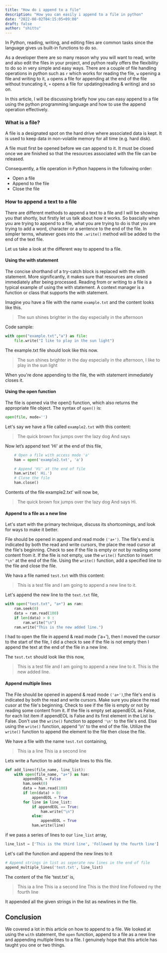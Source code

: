 ```yaml
---
title: "How do i append to a file"
description: "How you can easily i append to a file in python"
date: "2022-08-02T04:15:05+09:00"
draft: false
author: "shittu"
---
```


In Python, reading, writing, and editing files are common tasks since the language gives us built-in functions to do so. 

As a developer there are so many reason why you will want to read, write and also edit the files in your project, and python really offers the flexibility to do so in very simple and easy ways. There are a couple of file handling operations in python such as `r` which works for reading the file, `w` opening a file and writing to it, `a` opens a file for appending at the end of the file without truncating it, `+` opens a file for updating(reading & writing) and so on.


In this article, I will be discussing briefly how you can easy append to a file using the python programming language and how to use the append operation effectively.

### What is a file?
A file is a designated spot on the hard drive where associated data is kept. It is used to keep data in non-volatile memory for all time (e.g. hard disk). 

A file must first be opened before we can append to it. It must be closed once we are finished so that the resources associated with the file can be released.

Consequently, a file operation in Python happens in the following order:
- Open a file
- Append to the file
- Close the file


### How to append a text to a file
There are different methods to append a text to a file and I will be showing you that shortly, but firstly let us talk about how it works.
So bascially when you are trying to append to a file, what you are trying to do is that you are trying to add a word, character or a sentence to the end of the file. In simpler terms, whatever goes into the `.write()` method will be added to the end of the text file.

Let us take a look at the different way to append to a file.

#### Using the with statement
The concise shorthand of a try-catch block is replaced with the with statement. More significantly, it makes sure that resources are closed immediately after being processed. Reading from or writing to a file is a typical example of using the with statement. A context manager is a function or class that supports the with statement.

Imagine you have a file with the name `example.txt` and the content looks like this.

> The sun shines brighter in the day especially in the afternoon

Code sample:
```python
with open("example.txt","a") as file:
    file.write("I like to play in the sun light")
```

The example.txt file should look like this now.

> The sun shines brighter in the day especially in the afternoon, I like to play in the sun light

When you're done appending to the file, the with statement immediately closes it.

#### Using the open function 
The file is opened via the open() function, which also returns the appropriate file object. 
The syntax of `open()` is:

```python
open(file, mode='')
```
Let's say we have a file called `example2.txt` with this content:

> The quick brown fox jumps over the lazy dog And says

Now let’s append text 'Hi' at the end of this file,
```python
    # Open a file with access mode 'a'
    ham = open('example2.txt', 'a')

    # Append 'Hi' at the end of file
    ham.write(' Hi.')
    # Close the file
    ham.close()
```
Contents of the file example2.txt’ will now be,
> The quick brown fox jumps over the lazy dog And says Hi.

#### Append to a file as a new line 
Let's start with the primary technique, discuss its shortcomings, and look for ways to make it better.

File should be opened in append and read mode `('a+')`. The file's end is indicated by both the read and write cursors, the place the read cursor at the file's beginning. Check to see if the file is empty or not by reading some content from it. If the file is not empty, use the `write()` function to insert `"\n"` at the end of the file. Using the `write()` function, add a specified line to the file and close the file.

We hava a file named `test.txt` with this content:

> This is a test file and I am going to append a new line to it.

Let's append the new line to the `text.txt` file,

```python
with open("test.txt", "a+") as ram:
    ram.seek(0)
    data = ram.read(100)
    if len(data) > 0 :
        ram.write("\n")
    ram.write("This is the new added line.")
```
I had to open the file in append & read mode ('a+'), then I moved the cursor to the start of the file, I did a check to see if the file is not empty then I append the text at the end of the file in a new line.

The `test.txt` should look like this now,

> This is a test file and I am going to append a new line to it.
> This is the new added line.

#### Append multiple lines
The File should be opened in append & read mode `('a+')`,the file's end is indicated by both the read and write cursors. Make sure you place the read cusor at the file's beginning. Check to see if the file is empty or not by reading some content from it. If the file is empty set appendEOL as False, for each list item if appendEOL is False and its first element in the List is False. Don't use the `write()` function to append `'\n'` to the file's end. Else using the `write()` function, append '\n' to the end of the file. Utilize the `write()` function to append the element to the file then close the file.

We have a file with the name `test.txt` containing,
> This ia a line
> This ia a second line

Lets write a function to add multiple lines to this file.

```python
def add_lines(file_name, line_list):
    with open(file_name, "a+") as ham:
        appendEOL = False
        ham.seek(0)
        data = ham.read(100)
        if len(data) > 0:
            appendEOL = True
        for line in line_list:
            if appendEOL == True:
                ham.write("\n")
            else:
                appendEOL = True
            ham.write(line)
```
if we pass a series of lines to our `line_list` array,

```python
line_list = ['This is the third line', 'Followed by the fourth line']
```
Let's call the function and append the new lines to it

```python
# Append strings in list as seperate new lines in the end of file
append_multiple_lines('test.txt', line_list)
```
The content of the file 'test.txt' is,
> This ia a line
> This ia a second line
> This is the third line
> Followed ny the fourth line

It appended all the given strings in the list as newlines in the file.



## Conclusion

We covered a lot in this article on how to append to a file. We looked at using the `with` statement, the `open` function, append to a file as a new line and appending multiple lines to a file. I genuinely hope that this article has taught you one or two things.





